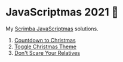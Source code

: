 # JavaScriptmas 2021 🎄
My [Scrimba JavaScriptmas](https://scrimba.com/learn/javascriptmas2021/) solutions.

1. [Countdown to Christmas](https://scrimba.com/scrim/co75849918fd7f129bb104eb7)
2. [Toggle Christmas Theme](https://scrimba.com/scrim/co8b749628b5f1da72c4d3f6e)
3. [Don't Scare Your Relatives](https://scrimba.com/scrim/co6d347108da525249385968d)
